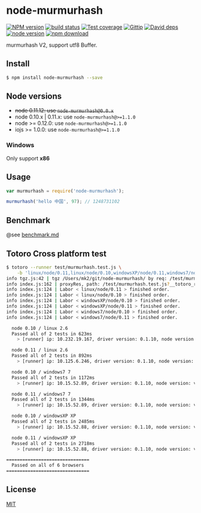 node-murmurhash
=======

[![NPM version][npm-image]][npm-url]
[![build status][travis-image]][travis-url]
[![Test coverage][coveralls-image]][coveralls-url]
[![Gittip][gittip-image]][gittip-url]
[![David deps][david-image]][david-url]
[![node version][node-image]][node-url]
[![npm download][download-image]][download-url]

[npm-image]: https://img.shields.io/npm/v/node-murmurhash.svg?style=flat-square
[npm-url]: https://npmjs.org/package/node-murmurhash
[travis-image]: https://img.shields.io/travis/node-modules/node-murmurhash.svg?style=flat-square
[travis-url]: https://travis-ci.org/node-modules/node-murmurhash
[coveralls-image]: https://img.shields.io/coveralls/node-modules/node-murmurhash.svg?style=flat-square
[coveralls-url]: https://coveralls.io/r/node-modules/node-murmurhash?branch=master
[gittip-image]: https://img.shields.io/gittip/fengmk2.svg?style=flat-square
[gittip-url]: https://www.gittip.com/fengmk2/
[david-image]: https://img.shields.io/david/node-modules/node-murmurhash.svg?style=flat-square
[david-url]: https://david-dm.org/node-modules/node-murmurhash
[node-image]: https://img.shields.io/badge/node.js-%3E=_0.10-green.svg?style=flat-square
[node-url]: http://nodejs.org/download/
[download-image]: https://img.shields.io/npm/dm/node-murmurhash.svg?style=flat-square
[download-url]: https://npmjs.org/package/node-murmurhash

murmurhash V2, support utf8 Buffer.

## Install

```bash
$ npm install node-murmurhash --save
```

## Node versions

- ~~node 0.11.12: use `node-murmurhash@0.0.x`~~
- node 0.10.x | 0.11.x: use `node-murmurhash@>=1.1.0`
- node >= 0.12.0: use `node-murmurhash@>=1.1.0`
- iojs >= 1.0.0: use `node-murmurhash@>=1.1.0`

### Windows

Only support **x86**

## Usage

```js
var murmurhash = require('node-murmurhash');

murmurhash('hello 中国', 97); // 1248731102
```

## Benchmark

@see [benchmark.md](benchmark.md)

## Totoro Cross platform test

```bash
$ totoro --runner test/murmurhash.test.js \
	-b 'linux/node/0.11,linux/node/0.10,windowsXP/node/0.11,windows7/node/0.11,windowsXP/node/0.10,windows7/node/0.10'
info tgz.js:42 | tgz /Users/mk2/git/node-murmurhash/ by req: /test/murmurhash.test.js?__totoro_root_tgz=true
info index.js:162 | proxyRes, path: /test/murmurhash.test.js?__totoro_root_tgz=true, status: 200, body size: 78760
info index.js:124 | Labor < linux/node/0.11 > finished order.
info index.js:124 | Labor < linux/node/0.10 > finished order.
info index.js:124 | Labor < windowsXP/node/0.10 > finished order.
info index.js:124 | Labor < windowsXP/node/0.11 > finished order.
info index.js:124 | Labor < windows7/node/0.10 > finished order.
info index.js:124 | Labor < windows7/node/0.11 > finished order.

  node 0.10 / linux 2.6
  Passed all of 2 tests in 623ms
    > [runner] ip: 10.232.19.167, driver version: 0.1.10, node version: v0.10.29

  node 0.11 / linux 2.6
  Passed all of 2 tests in 892ms
    > [runner] ip: 10.125.6.246, driver version: 0.1.10, node version: v0.11.12

  node 0.10 / windows7 7
  Passed all of 2 tests in 1172ms
    > [runner] ip: 10.15.52.89, driver version: 0.1.10, node version: v0.10.29

  node 0.11 / windows7 7
  Passed all of 2 tests in 1344ms
    > [runner] ip: 10.15.52.89, driver version: 0.1.10, node version: v0.11.12

  node 0.10 / windowsXP XP
  Passed all of 2 tests in 2485ms
    > [runner] ip: 10.15.52.88, driver version: 0.1.10, node version: v0.10.29

  node 0.11 / windowsXP XP
  Passed all of 2 tests in 2718ms
    > [runner] ip: 10.15.52.88, driver version: 0.1.10, node version: v0.11.12

===============================
  Passed on all of 6 browsers
===============================
```

## License

[MIT](LICENSE.txt)
